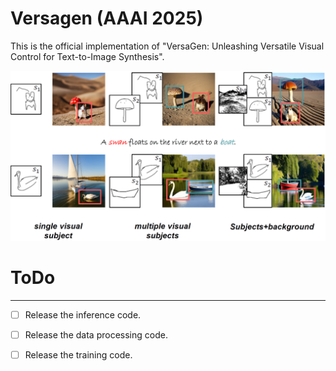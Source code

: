 # Versagen (AAAI 2025)
This is the official implementation of "VersaGen: Unleashing Versatile Visual Control for Text-to-Image Synthesis".

<p align="center">
  <img src="./image/VersaGen_show.png" alt="VersaGen">
</p>

# ToDo
___
- [ ] Release the inference code.
- [ ] Release the data processing code.
- [ ] Release the training code.

